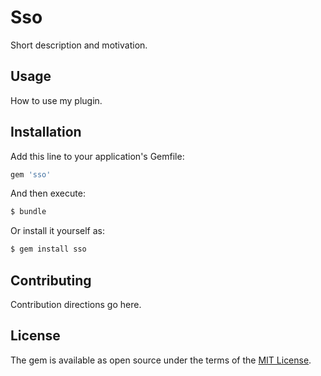 # Sso
Short description and motivation.

## Usage
How to use my plugin.

## Installation
Add this line to your application's Gemfile:

```ruby
gem 'sso'
```

And then execute:
```bash
$ bundle
```

Or install it yourself as:
```bash
$ gem install sso
```

## Contributing
Contribution directions go here.

## License
The gem is available as open source under the terms of the [MIT License](https://opensource.org/licenses/MIT).

